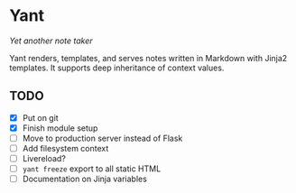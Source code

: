 Yant
===

*Yet another note taker*

Yant renders, templates, and serves notes written in Markdown with Jinja2 templates. It supports deep inheritance of context values.

## TODO

- [x] Put on git
- [x] Finish module setup
- [ ] Move to production server instead of Flask
- [ ] Add filesystem context
- [ ] Livereload?
- [ ] `yant freeze` export to all static HTML
- [ ] Documentation on Jinja variables
